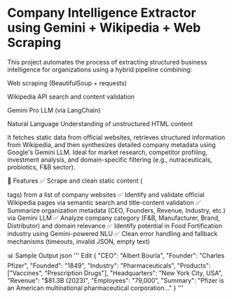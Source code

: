 # Company Intelligence Extractor using Gemini + Wikipedia + Web Scraping

This project automates the process of extracting structured business intelligence for organizations using a hybrid pipeline combining:

Web scraping (BeautifulSoup + requests)

Wikipedia API search and content validation

Gemini Pro LLM (via LangChain)

Natural Language Understanding of unstructured HTML content

It fetches static data from official websites, retrieves structured information from Wikipedia, and then synthesizes detailed company metadata using Google's Gemini LLM. Ideal for market research, competitor profiling, investment analysis, and domain-specific filtering (e.g., nutraceuticals, probiotics, F&B sector).


📌 Features
✅ Scrape and clean static content (<p> tags) from a list of company websites
✅ Identify and validate official Wikipedia pages via semantic search and title-content validation
✅ Summarize organization metadata (CEO, Founders, Revenue, Industry, etc.) via Gemini LLM
✅ Analyze company category (F&B, Manufacturer, Brand, Distributor) and domain relevance
✅ Identify potential in Food Fortification industry using Gemini-powered NLU
✅ Clean error handling and fallback mechanisms (timeouts, invalid JSON, empty text)


📊 Sample Output
json
'''
Edit
{
  "CEO": "Albert Bourla",
  "Founder": "Charles Pfizer",
  "Founded": "1849",
  "Industry": "Pharmaceuticals",
  "Products": ["Vaccines", "Prescription Drugs"],
  "Headquarters": "New York City, USA",
  "Revenue": "$81.3B (2023)",
  "Employees": "79,000",
  "Summary": "Pfizer is an American multinational pharmaceutical corporation..."
}
'''
